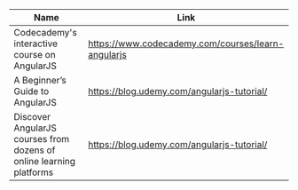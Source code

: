 | Name                                                                | Link                                               |
| ------------------------------------------------------------------- | -------------------------------------------------- |
| Codecademy's interactive course on AngularJS                        | https://www.codecademy.com/courses/learn-angularjs |
| A Beginner’s Guide to AngularJS                                     | https://blog.udemy.com/angularjs-tutorial/         |
| Discover AngularJS courses from dozens of online learning platforms | https://blog.udemy.com/angularjs-tutorial/         |
